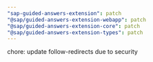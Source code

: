 ```yaml
---
"sap-guided-answers-extension": patch
"@sap/guided-answers-extension-webapp": patch
"@sap/guided-answers-extension-core": patch
"@sap/guided-answers-extension-types": patch
---
```


chore: update follow-redirects due to security
